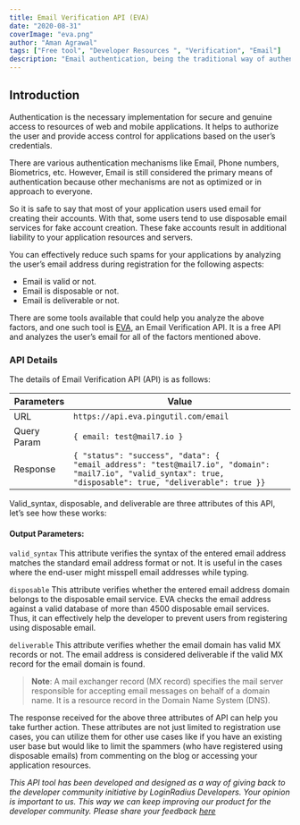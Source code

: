 ```yaml
---
title: Email Verification API (EVA)
date: "2020-08-31"
coverImage: "eva.png"
author: "Aman Agrawal"
tags: ["Free tool", "Developer Resources ", "Verification", "Email"]
description: "Email authentication, being the traditional way of authentication and used most widely. Increase in the spams has also increased the disposable email registrations. To reduce and identify such unwanted users, EVA(Email Verification API) is the tool, developed by LoginRadius developers."
---
```


## Introduction

Authentication is the necessary implementation for secure and genuine access to resources of web and mobile applications. It helps to authorize the user and provide access control for applications based on the user’s credentials.

There are various authentication mechanisms like Email, Phone numbers, Biometrics, etc. However, Email is still considered the primary means of authentication because other mechanisms are not as optimized or in approach to everyone.

So it is safe to say that most of your application users used email for creating their accounts. With that, some users tend to use disposable email services for fake account creation. These fake accounts result in additional liability to your application resources and servers.

You can effectively reduce such spams for your applications by analyzing the user’s email address during registration for the following aspects:

- Email is valid or not.
- Email is disposable or not.
- Email is deliverable or not.

There are some tools available that could help you analyze the above factors, and one such tool is [EVA](https://eva.pingutil.com), an Email Verification API. It is a free API and analyzes the user’s email for all of the factors mentioned above.

### API Details

The details of Email Verification API (API) is as follows:

| Parameters  | Value                                                                                                                                                       |
| ----------- | ----------------------------------------------------------------------------------------------------------------------------------------------------------- |
| URL         | `https://api.eva.pingutil.com/email`                                                                                                                        |
| Query Param | `{ email: test@mail7.io }`                                                                                                                                  |
| Response    | `{ "status": "success", "data": { "email_address": "test@mail7.io", "domain": "mail7.io", "valid_syntax": true, "disposable": true, "deliverable": true }}` |

Valid_syntax, disposable, and deliverable are three attributes of this API, let’s see how these works:

#### Output Parameters:

`valid_syntax`
This attribute verifies the syntax of the entered email address matches the standard email address format or not. It is useful in the cases where the end-user might misspell email addresses while typing.

`disposable`
This attribute verifies whether the entered email address domain belongs to the disposable email service. EVA checks the email address against a valid database of more than 4500 disposable email services. Thus, it can effectively help the developer to prevent users from registering using disposable email.

`deliverable`
This attribute verifies whether the email domain has valid MX records or not. The email address is considered deliverable if the valid MX record for the email domain is found.

> **Note**: A mail exchanger record (MX record) specifies the mail server responsible for accepting email messages on behalf of a domain name. It is a resource record in the Domain Name System (DNS).

The response received for the above three attributes of API can help you take further action. These attributes are not just limited to registration use cases, you can utilize them for other use cases like if you have an existing user base but would like to limit the spammers (who have registered using disposable emails) from commenting on the blog or accessing your application resources.

_This API tool has been developed and designed as a way of giving back to the developer community initiative by LoginRadius Developers. Your opinion is important to us. This way we can keep improving our product for the developer community. Please share your feedback [here](https://docs.google.com/forms/d/e/1FAIpQLSfa76A9ES0wvIF0_I7ebLAFugVhhDKB7em-WPbMjHPj1w7mOw/viewform)_
